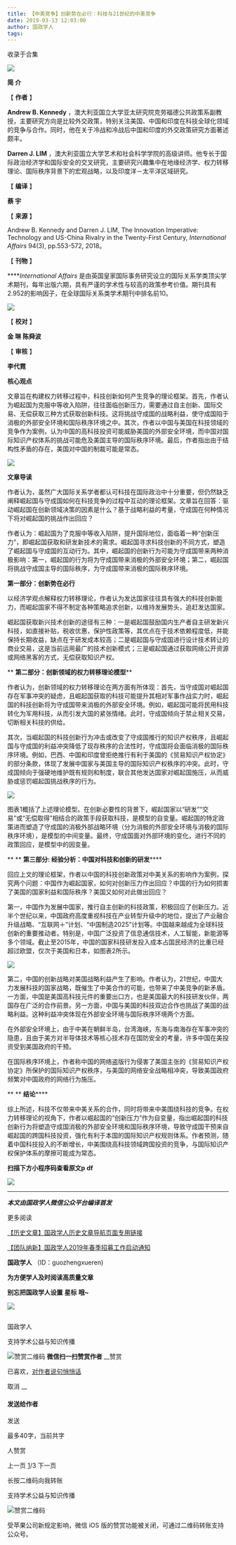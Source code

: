 ```yaml
---
title: 【中美竞争】创新势在必行：科技与21世纪的中美竞争
date: 2019-03-13 12:03:00
author: 国政学人
tags: 
---
```



收录于合集

![](/images/3317/2.gif)

  

**简 介**

  

【 **作者** 】

 **Andrew B. Kennedy**
，澳大利亚国立大学亚太研究院克劳福德公共政策系副教授，主要研究方向是比较外交政策，特别关注美国、中国和印度在科技全球化领域的竞争与合作。同时，他在关于冷战和冷战后中国和印度的外交政策研究方面著述颇丰。

 **Darren J. LIM**
，澳大利亚国立大学艺术和社会科学学院的高级讲师。他专长于国际政治经济学和国际安全的交叉研究，主要研究兴趣集中在地缘经济学、权力转移理论、国际秩序背景下的宏观战略，以及印度洋－太平洋区域研究。

【 **编译** 】  

 **蔡 宇**

【 **来源** 】  

Andrew B. Kennedy and Darren J. LIM, The Innovation Imperative: Technology and
US-China Rivalry in the Twenty-First Century, _International Affairs_ 94(3),
pp.553-572, 2018。

【 **刊物** 】

 ****_International Affairs_
是由英国皇家国际事务研究设立的国际关系学类顶尖学术期刊，每年出版六期，具有严谨的学术性与较高的政策参考价值。期刊具有2.952的影响因子，在全球国际关系类学术期刊中排名前10。

![](/images/3317/3.png)

【 **校对** 】  

 **金 琳 陈舜波**

【 **审核** 】  

 **李代霓**

 **核心观点**

文章旨在构建权力转移过程中，科技创新如何产生竞争的理论框架。首先，作者认为崛起国为克服中等收入陷阱，往往面临创新压力，需要通过自主创新、国际交易、无偿获取三种方式获取创新科技。这将挑战守成国的战略利益，使守成国陷于消极的外部安全环境和国际秩序环境之中。其次，作者以中国与美国在科技领域的竞争作为案例，认为中国的高科技投资可能威胁美国的外部安全环境，而中国对国际知识产权体系的挑战可能危及美国主导的国际秩序环境。最后，作者指出由于结构性矛盾的存在，美国对中国的制裁可能是常态。

![](/images/3317/4.jpeg)

 **文章导读**

作者认为，虽然广大国际关系学者都认可科技在国际政治中十分重要，但仍然缺乏阐释崛起国与守成国如何在科技竞争的过程中互动的理论框架。文章旨在回答：驱动崛起国在创新领域决策的因素是什么？基于战略利益的考量，守成国在何种情况下将对崛起国的挑战作出回应？

作者认为：崛起国为了克服中等收入陷阱，提升国际地位，面临着一种“创新压力”，即崛起国获取和研发新技术的需求。崛起国寻求科技创新的不同方式，塑造了崛起国与守成国的互动行为。其中，崛起国的创新行为可能为守成国带来两种消极影响：第一，崛起国的行为将为守成国带来消极的外部安全环境；第二，崛起国将挑战守成国主导的国际秩序，为守成国带来消极的国际秩序环境。

 **第一部分：创新势在必行**

以经济学观点解释权力转移理论，作者认为发达国家往往具有强大的科技创新能力，而崛起国家不得不制定各种策略追求创新，以维持发展势头，追赶发达国家。

崛起国获取新兴技术创新的途径有三种：一是崛起国鼓励国内生产者自主研发新兴科技，如直接补贴，税收优惠，保护性政策等，其优点在于技术依赖程度低，并能保持长期收益，缺点在于研发成本较高；二是崛起国与守成国进行设计技术转让的商业交易，这是当前运用最广的技术创新模式；三是崛起国通过获取网络公开资源或网络黑客的方式，无偿获取知识产权。

 ** **第二部分：创新领域的权力转移理论模型****

作者认为，创新领域的权力转移理论在两方面有所体现：首先，当守成国对崛起国存在军事冲突的疑虑，且崛起国获取的科技可能提升其相对军事作战实力时，崛起国的科技创新将为守成国带来消极的外部安全环境。例如，崛起国可能将民用科技转化为军用科技，从而引发大国的紧张情绪。此时，守成国倾向于禁止相关交易，切断相关科技的供给。

其次，当崛起国的科技创新行为冲击或改变了守成国推行的知识产权秩序，且崛起国与守成国的利益冲突降低了现存秩序的合法性时，守成国将会面临消极的国际秩序环境。例如，巴西、中国和印度曾拒绝推行有利于美国的《贸易知识产权协定》的部分条款，体现了发展中国家与美国主导的国际知识产权秩序的冲突。此时，守成国倾向于强硬地维护既有规则和制度，联合其他发达国家对崛起国施压，从而威胁或惩罚崛起国挑战秩序的行为。

![](/images/3317/5.jpeg)

图表1概括了上述理论模型。在创新必要性的背景下，崛起国家以“研发”“交易”或“无偿取得”相结合的政策手段获取科技，是模型的自变量。崛起国的特定政策进而塑造了守成国的消极外部战略环境（分为消极的外部安全环境与消极的国际秩序环境），是模型的中间变量。最终，守成国面对外部环境的变化，进行不同的政策回应，是模型中的因变量。  

 ** ** **第三部分: 经验分析：中国对科技和创新的研发******

回应上文的理论框架，作者以中国的科技创新政策对中美关系的影响作为案例，探究两个问题：中国作为崛起国家，如何对创新压力作出回应？中国的行为如何损害了美国的国家利益和国际秩序？美国又如何对此做出回应？

第一，中国作为发展中国家，推行自主创新的科技政策，积极回应了创新压力。近半个世纪以来，中国政府高度重视科技在产业转型升级中的地位，提出了产业融合升级战略、“互联网＋”计划、“中国制造2025”计划等。中国越来越成为全球科技创新的重要推动者。特别是，中国广泛投资了信息通信技术，人工智能，新能源等多个领域。截止至2015年，中国的国家科技研发投入成本占国民经济的比重已经超过欧盟，仅次于美国和日本，如图表2所示。

![](/images/3317/6.jpeg)

第二，中国的创新战略对美国战略利益产生了影响。作者认为，21世纪，中国大力发展科技的国家战略，既催生了中美合作的可能，也带来了中美竞争的新矛盾。一方面，中国是美国高科技元件的重要出口方，也是美国最大的科技研发伙伴，两国存在广泛的合作前景。另一方面，中国与美国的科技双边合作也挑战了美国的战略利益。这种利益冲突体现在外部安全环境与国际秩序环境两个方面。  

在外部安全环境上，由于中美在朝鲜半岛，台湾海峡，东海与南海存在军事冲突的隐患，且由于美方对半导体技术等核心技术存在国防安全的考量，许多中国在美投资受到美国政府的干预。

在国际秩序环境上，作者称中国的网络盗版行为侵害了美国主张的《贸易知识产权协定》所保护的国际知识产权秩序，与美国的网络安全战略相冲突，导致美国政府频繁对中国政府的网络行为施压。

 ** ** **结论******

综上所述，科技不仅带来中美关系的合作，同时将带来中美围绕科技的竞争。在权力转移理论的视角下，作者以崛起国的“创新压力”作为自变量，指出崛起国的科技创新行为将塑造守成国消极的外部安全环境和国际秩序环境，导致守成国干预来自崛起国的跨国科技投资，强化有利于本国的国际知识产权规则体系。作者预测，随着中国科技投入的不断增长，中美围绕高科技领域跨国投资的竞争，与国际知识产权保护体系的摩擦可能成为常态。

 **扫描下方小程序码查看原文p** **df**  

![](/images/3317/7.png)

* * *

***本文由国政学人微信公众平台编译首发***

  

  

更多阅读

[【历史文章】国政学人历史文章导航页面专用链接](http://mp.weixin.qq.com/s?__biz=MzI3MTYzMzE5Mw==&mid=2247487647&idx=4&sn=713bf729dca089516e8f304f88955380&chksm=eb3f8ed9dc4807cf89f3e211dd726289dd92edc62a6a8e19953bf2b366bbeffb59d285e95119&scene=21#wechat_redirect)

[【团队纳新】国政学人2019年春季招募工作启动通知](http://mp.weixin.qq.com/s?__biz=MzI3MTYzMzE5Mw==&mid=2247488529&idx=1&sn=4d7a223b6bbfccdb000d0846d8be30e8&chksm=eb3f8a57dc480341c8a6ed4339b6d215c73b98cacfdba087fa5b5eddc1b2337dfd0549522576&scene=21#wechat_redirect)  

  

 **国政学人** （ID：guozhengxueren)

  

 **为方便学人及时阅读高质量文章**

 **别忘把国政学人设置** **星标** **哦~**

![](/images/3317/8.gif)

  

![]()

国政学人

支持学术公益与知识传播

![赞赏二维码]() **微信扫一扫赞赏作者** __赞赏

已喜欢，[对作者说句悄悄话](javascript:;)

取消 __

#### 发送给作者

发送

最多40字，当前共字

[](javascript:;) 人赞赏

上一页 [1](javascript:;)/3 下一页

长按二维码向我转账

支持学术公益与知识传播

![赞赏二维码]()

受苹果公司新规定影响，微信 iOS 版的赞赏功能被关闭，可通过二维码转账支持公众号。

